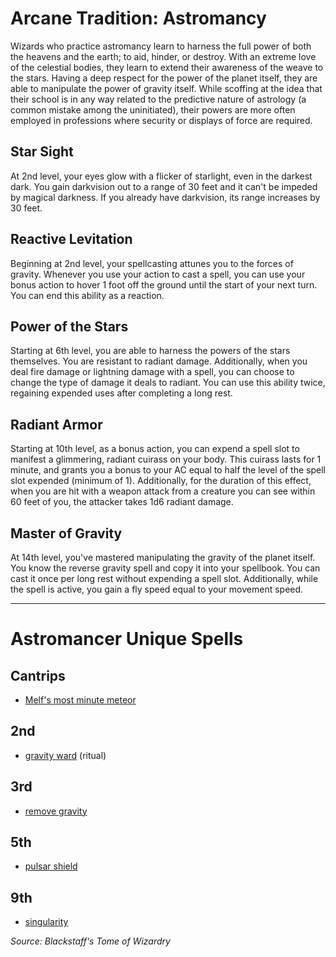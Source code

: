 # Arcane Tradition: Astromancy
Wizards who practice astromancy learn to harness the full power of both the heavens and the earth; to aid, hinder, or destroy. With an extreme love of the celestial bodies, they learn to extend their awareness of the weave to the stars. Having a deep respect for the power of the planet itself, they are able to manipulate the power of gravity itself. While scoffing at the idea that their school is in any way related to the predictive nature of astrology (a common mistake among the uninitiated), their powers are more often employed in professions where security or displays of force are required.

## Star Sight
At 2nd level, your eyes glow with a flicker of starlight, even in the darkest dark. You gain darkvision out to a range of 30 feet and it can't be impeded by magical darkness. If you already have darkvision, its range increases by 30 feet.

## Reactive Levitation
Beginning at 2nd level, your spellcasting attunes you to the forces of gravity. Whenever you use your action to cast a spell, you can use your bonus action to hover 1 foot off the ground until the start of your next turn. You can end this ability as a reaction.

## Power of the Stars
Starting at 6th level, you are able to harness the powers of the stars themselves. You are resistant to radiant damage. Additionally, when you deal fire damage or lightning damage with a spell, you can choose to change the type of damage it deals to radiant. You can use this ability twice, regaining expended uses after completing a long rest.

## Radiant Armor
Starting at 10th level, as a bonus action, you can expend a spell slot to manifest a glimmering, radiant cuirass on your body. This cuirass lasts for 1 minute, and grants you a bonus to your AC equal to half the level of the spell slot expended (minimum of 1). Additionally, for the duration of this effect, when you are hit with a weapon attack from a creature you can see within 60 feet of you, the attacker takes 1d6 radiant damage.

## Master of Gravity
At 14th level, you've mastered manipulating the gravity of the planet itself. You know the reverse gravity spell and copy it into your spellbook. You can cast it once per long rest without expending a spell slot. Additionally, while the spell is active, you gain a fly speed equal to your movement speed.

---

# Astromancer Unique Spells

## Cantrips
* [Melf's most minute meteor](../../Magic/Spells/melfs-most-minute-meteor.md)

## 2nd
* [gravity ward](../../Magic/Spells/gravity-ward.md) (ritual)

## 3rd
* [remove gravity](../../Magic/Spells/remove-gravity.md)

## 5th
* [pulsar shield](../../Magic/Spells/pulsar-shield.md)

## 9th
* [singularity](../../Magic/Spells/singularity.md)

*Source: Blackstaff's Tome of Wizardry*

